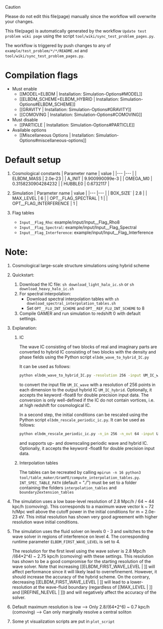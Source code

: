 > [!CAUTION]
> Please do not edit this file(page) manually since the workflow will overwrite your changes.
>
> This file(page) is automatically generated by the workflow `Update test problem wiki page` using the script `tool/wiki/sync_test_problem_pages.py`.
>
> The workflow is triggered by push changes to any of `example/test_problem/*/*/README.md` and `tool/wiki/sync_test_problem_pages.py`.


# Compilation flags
- Must enable
   - [[MODEL=ELBDM | Installation: Simulation-Options#MODEL]]
   - [[ELBDM_SCHEME=ELBDM_HYBRID | Installation: Simulation-Options#ELBDM_SCHEME]]
   - [[GRAVITY | Installation: Simulation-Options#GRAVITY]]
   - [[COMOVING | Installation: Simulation-Options#COMOVING]]
- Must disable
   - [[PARTICLE | Installation: Simulation-Options#PARTICLE]]
- Available options
   - [[Miscellaneous Options | Installation: Simulation-Options#miscellaneous-options]]


# Default setup
1. Cosmological constants
   | Parameter name | value              |
   |---             |---                 |
   | ELBDM_MASS     | 2.0e-23            |
   | A_INIT         | 9.900990099e-3     |
   | OMEGA_M0       | 0.3158230904284232 |
   | HUBBLE0        | 0.6732117          |

2. Simulation
   | Parameter name         | value |
   |---                     |---    |
   | BOX_SIZE`              | 2.8   |
   | MAX_LEVEL              | 6     |
   | OPT__FLAG_SPECTRAL     | 1     |
   | OPT__FLAG_INTERFERENCE | 1     |

3. Flag tables
   * `Input__Flag_Rho`:           example/input/Input__Flag_Rho8
   * `Input__Flag_Spectral`:      example/input/Input__Flag_Spectral
   * `Input__Flag_Interference`:  example/input/Input__Flag_Interference


Note:
========================================
1. Cosmological large-scale structure simulations using hybrid scheme

2. Quickstart:
   1. Download the IC file: `sh download_light_halo_ic.sh` or `sh download_heavy_halo_ic.sh`
   2. For spectral interpolation:
      -  Download spectral interpolation tables with `sh download_spectral_interpolation_tables.sh`
      -  Set `OPT__FLU_INT_SCHEME` and `OPT__REF_FLU_INT_SCHEME` to 8
   3. Compile GAMER and run simulation to redshift 0 with default settings.

3. Explanation:
   1. IC

      The wave IC consisting of two blocks of real and imaginary parts are converted to hybrid IC
      consisting of two blocks with the density and phase fields using the Python script `elbdm_wave_to_hybrid_IC.py`

      It can be used as follows:
      ```bash
      python elbdm_wave_to_hybrid_IC.py -resolution 256 -input UM_IC_wave -output UM_IC_hybrid
      ```
      to convert the input file `UM_IC_wave` with a resolution of 256 points in each dimension to the output hybrid IC `UM_IC_hybrid`. Optionally, it accepts the keyword -float8 for double precision input data.
      The conversion is only well-defined if the IC do not contain vortices, i.e. at high redshift for cosmological IC.

      In a second step, the initial conditions can be rescaled using the Python script `elbdm_rescale_periodic_ic.py`.
      It can be used as follows:
      ```bash
      python elbdm_rescale_periodic_ic.py -n_in 256 -n_out 64 -input UM_IC_high_resolution -output UM_IC_low_resolution
      ```
      and supports up- and downscaling periodic wave and hybrid IC. Optionally, it accepts the keyword -float8 for double precision input data.
   2. Interpolation tables

      The tables can be recreated by calling `mpirun -n 16 python3 tool/table_maker/GramFE/compute_interpolation_tables.py`. `INT_SPEC_TABLE_PATH` (default = "./") must be set to a folder containing the folders `interpolation_tables` and `boundary2extension_tables`

3. The simulation uses a low base-level resolution of 2.8 Mpc/h / 64 ~ 44 kpc/h (comoving).
   This corresponds to a maximum wave vector k ~ 72 h/Mpc well above the cutoff power in the initial conditions for m = 2.0e-23 eV. This initial resolution has shown very good agreement with higher resolution wave initial conditions.

4. The simulation uses the fluid solver on levels 0 - 3 and switches to the wave solver in regions of interference on level 4.
   The corresponding runtime parameter `ELBDM_FIRST_WAVE_LEVEL` is set to 4.

   The resolution for the first level using the wave solver is 2.8 Mpc/h /(64*2^4) ~ 2.75 kpc/h (comoving) with these settings.
   This resolution has shown to be a good compromise for the starting resolution of the wave solver.
   Note that increasing [[ELBDM_FIRST_WAVE_LEVEL | ]] will affect performance since it will likely lead to overrefinement. However, it should increase the accuracy of the hybrid scheme.
   On the contrary, decreasing [[ELBDM_FIRST_WAVE_LEVEL | ]] will lead to a lower-resolution at the wave-fluid boundary (regardless of [[MAX_LEVEL | ]] and [[REFINE_NLEVEL | ]]) and will negatively affect the accuracy of the solver.

3. Default maximum resolution is low
   --> Only 2.8/(64*2^6) ~ 0.7 kpc/h (comoving)
   --> Can only marginally resolve a central soliton

4. Some yt visualization scripts are put in `plot_script`
